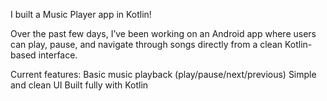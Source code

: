 
 I built a Music Player app in Kotlin!

Over the past few days, I’ve been working on an Android app where users can play, pause, and navigate through songs directly from a clean Kotlin-based interface.

Current features:
Basic music playback (play/pause/next/previous)
Simple and clean UI
Built fully with Kotlin
